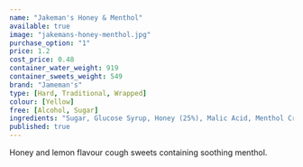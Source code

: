 ```yaml
---
name: "Jakeman's Honey & Menthol"
available: true
image: "jakemans-honey-menthol.jpg"
purchase_option: "1"
price: 1.2
cost_price: 0.48
container_water_weight: 919
container_sweets_weight: 549
brand: "Jameman's"
type: [Hard, Traditional, Wrapped]
colour: [Yellow]
free: [Alcohol, Sugar]
ingredients: "Sugar, Glucose Syrup, Honey (25%), Malic Acid, Menthol Crystals, Natural Lemon Oil, Natural Flavour, Colour: Carotenes"
published: true
---
```

Honey and lemon flavour cough sweets containing soothing menthol.